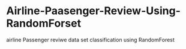 # Airline-Paasenger-Review-Using-RandomForset
airline Passenger reviwe data set classification using RandomForest
